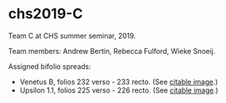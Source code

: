 # chs2019-C

Team C at CHS summer seminar, 2019.

Team members:  Andrew Bertin, Rebecca Fulford, Wieke Snoeij.

Assigned bifolio spreads:

- Venetus B, folios 232 verso - 233 recto.  (See [citable image](http://www.homermultitext.org/ict2/?urn=urn:cite2:hmt:vbbifolio.v1:vb_232v_233r).)
- Upsilon 1.1, folios 225 verso - 226 recto.  (See [citable image](http://www.homermultitext.org/ict2/?urn=urn:cite2:hmt:e3bifolio.v1:E3_225v_226r).)
